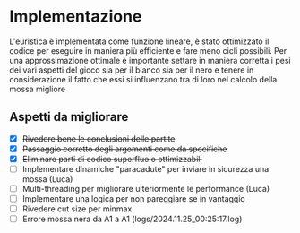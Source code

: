 # Implementazione

L'euristica è implementata come funzione lineare, è stato ottimizzato il codice per eseguire in maniera più efficiente e fare meno cicli possibili. Per una approssimazione ottimale è importante settare in maniera corretta i pesi dei vari aspetti del gioco sia per il bianco sia per il nero e tenere in considerazione il fatto che essi si influenzano tra di loro nel calcolo della mossa migliore

## Aspetti da migliorare

- [x] ~~Rivedere bene le conclusioni delle partite~~
- [x] ~~Passaggio corretto degli argomenti come da specifiche~~
- [x] ~~Eliminare parti di codice superflue o ottimizzabili~~
- [ ] Implementare dinamiche "paracadute" per inviare in sicurezza una mossa (Luca)
- [ ] Multi-threading per migliorare ulteriormente le performance (Luca)
- [ ] Implementare una logica per non pareggiare se in vantaggio
- [ ] Rivedere cut size per minmax
- [ ] Errore mossa nera da A1 a A1 (logs/2024.11.25_00:25:17.log)
